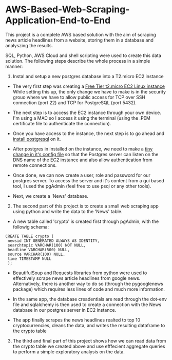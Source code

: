 # AWS-Based-Web-Scraping-Application-End-to-End


This project is a complete AWS based solution with the aim of scraping news article headlines from a website, storing them in a database and analyszing the results. 

SQL, Python, AWS Cloud and shell scripting were used to create this data solution. The following steps describe the whole process in a simple manner:

1. Instal and setup a new postgres database into a T2.micro EC2 instance

  * The very first step was creating a [Free Tier t2.micro EC2 Linux instance](https://docs.aws.amazon.com/AWSEC2/latest/UserGuide/EC2_GetStarted.html)
  While setting this up, the only change we have to make is in the security grouo where we have to allow public access for TCP over SSH connection (port 22) and TCP for PostgreSQL (port 5432). 
  
  * The next step is to access the EC2 instance through your own device. I'm using a MAC so I access it using the terminal (using the .PEM certificate file to authenticate the connection). 
  
  * Once you have access to the instance, the next step is to go ahead and [install postgresql](https://www.how2shout.com/linux/install-postgresql-13-on-aws-ec2-amazon-linux-2/) on it. 
  
  * After postgres in installed on the instance, we need to make a [tiny change in it's config file](https://betterprogramming.pub/how-to-provision-a-cheap-postgresql-database-in-aws-ec2-9984ff3ddaea) so that the Postgres server can listen on the DNS name of the EC2 instance and also allow authentication from remote connections. 

  * Once done, we can now create a user, role and password for our postgres server. To access the server and it's content from a gui based tool, I used the pgAdmin (feel free to use psql or any other tools).

  * Next, we create a 'News' database.  

2. The second part of this project is to create a small web scraping app using python and write the data to the 'News' table.   

  * A new table called 'crypto' is created first through pgAdmin, with the followig schema:

  ```
  CREATE TABLE crypto (
   newsid INT GENERATED ALWAYS AS IDENTITY,
   searchtopic VARCHAR(100) NOT NULL,
   headline VARCHAR(500) NULL,
   source VARCHAR(100) NULL,
   time TIMESTAMP NULL
   );

  ```

  *  BeautifulSoup and Requests libraries from python were used to effectively scrape news article headlines from google news. Alternatively, there is another way to do so (through the pygooglenews package) which requires less lines of code and much more information. 
  
  * In the same app, the database creadentials are read through the dot-env file and sqlalchemy is then used to create a connection with the News database in our postgres server in EC2 instance. 

  * The app finally scrapes the news headlines realted to top 10 cryptocurrencies, cleans the data, and writes the resulting dataframe to the crypto table

3.  The third and final part of this project shows how we can read data from the crypto table we created above and use efffecient aggregate queries to perform a simple exploratory analysis on the data. 

